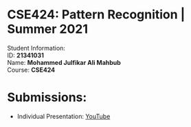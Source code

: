 # CSE424: Pattern Recognition | Summer 2021
Student Information: \
ID: **21341031** \
Name: **Mohammed Julfikar Ali Mahbub** \
Course: **CSE424** 

# Submissions:
- Individual Presentation: [YouTube](https://youtu.be/WRnuehCXptI)
